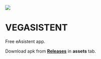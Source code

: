 ![](https://github.com/gapidobri/VegAsistent/workflows/Flutter%20Build/badge.svg)
# VEGASISTENT

Free eAsistent app.


Download apk from **[Releases](https://github.com/gapidobri/VegAsistent/releases)** in **assets** tab.
